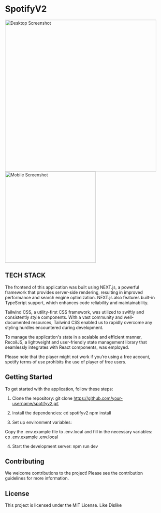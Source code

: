 # SpotifyV2

<!-- Add screenshots of the application here -->
<img src="https://imgur.com/k7y5iLm.png" alt="Desktop Screenshot" width="500"> <img src="https://imgur.com/5B53dLm.png" alt="Mobile Screenshot" width="300">


## TECH STACK

The frontend of this application was built using NEXT.js, a powerful framework that provides server-side rendering, resulting in improved performance and search engine optimization. NEXT.js also features built-in TypeScript support, which enhances code reliability and maintainability.

Tailwind CSS, a utility-first CSS framework, was utilized to swiftly and consistently style components. With a vast community and well-documented resources, Tailwind CSS enabled us to rapidly overcome any styling hurdles encountered during development.

To manage the application's state in a scalable and efficient manner, RecoilJS, a lightweight and user-friendly state management library that seamlessly integrates with React components, was employed.

Please note that the player might not work if you're using a free account, spotify terms of use prohibits the use of player of free users.

## Getting Started

To get started with the application, follow these steps:

1. Clone the repository:
git clone https://github.com/your-username/spotifyv2.git


2. Install the dependencies:
cd spotifyv2
npm install


3. Set up environment variables:

Copy the .env.example file to .env.local and fill in the necessary variables:
cp .env.example .env.local


4. Start the development server:
npm run dev


## Contributing

We welcome contributions to the project! Please see the contribution guidelines for more information.

## License

This project is licensed under the MIT License.
Like
Dislike
